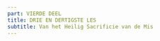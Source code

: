 ```yaml
---
part: VIERDE DEEL
title: DRIE EN DERTIGSTE LES
subtitle: Van het Heilig Sacrificie van de Mis
---
```


